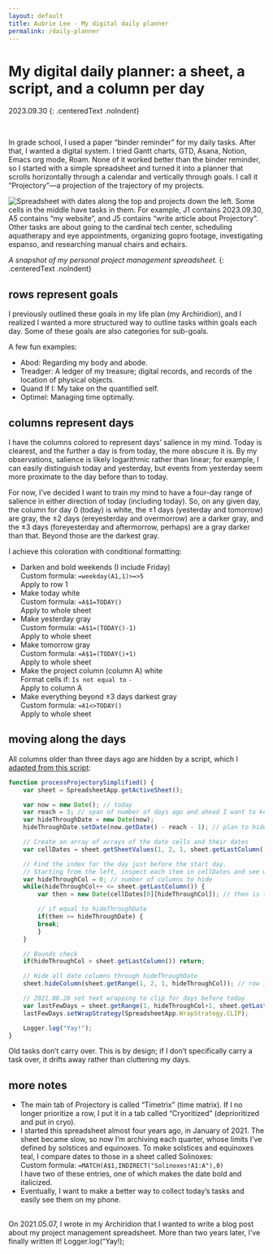 ```yaml
---
layout: default
title: Aubrie Lee - My digital daily planner
permalink: /daily-planner
---
```

# My digital daily planner: a sheet, a script, and a column per day

2023.09.30
{: .centeredText .noIndent}

<br>

In grade school, I used a paper “binder reminder” for my daily tasks. After that, I wanted a digital system. I tried Gantt charts, GTD, Asana, Notion, Emacs org mode, Roam. None of it worked better than the binder reminder, so I started with a simple spreadsheet and turned it into a planner that scrolls horizontally through a calendar and vertically through goals. I call it “Projectory”—a projection of the trajectory of my projects.

<div class="articleImageContainer">
<img src='/media/projectory-timetrix.png' alt='Spreadsheet with dates along the top and projects down the left. Some cells in the middle have tasks in them. For example, J1 contains 2023.09.30, A5 contains “my website”, and J5 contains “write article about Projectory”. Other tasks are about going to the cardinal tech center, scheduling aquatherapy and eye appointments, organizing gopro footage, investigating espanso, and researching manual chairs and echairs.' class='articleImage'>
</div>

_A snapshot of my personal project management spreadsheet._
{: .centeredText .noIndent}

## rows represent goals

I previously outlined these goals in my life plan (my Archiridion), and I realized I wanted a more structured way to outline tasks within goals each day. Some of these goals are also categories for sub-goals.

A few fun examples:
* Abod: Regarding my body and abode.
* Treadger: A ledger of my treasure; digital records, and records of the location of physical objects.
* Quand If I: My take on the quantified self.
* Optimel: Managing time optimally.

## columns represent days

I have the columns colored to represent days’ salience in my mind. Today is clearest, and the further a day is from today, the more obscure it is. By my observations, salience is likely logarithmic rather than linear; for example, I can easily distinguish today and yesterday, but events from yesterday seem more proximate to the day before than to today.

For now, I’ve decided I want to train my mind to have a four-day range of salience in either direction of today (including today). So, on any given day, the column for day 0 (today) is white, the ±1 days (yesterday and tomorrow) are gray, the ±2 days (ereyesterday and overmorrow) are a darker gray, and the ±3 days (foreyesterday and aftermorrow, perhaps) are a gray darker than that. Beyond those are the darkest gray. 

I achieve this coloration with conditional formatting:

* Darken and bold weekends (I include Friday) <br>
Custom formula: `=weekday(A1,1)>=>5`  <br>
Apply to row 1
* Make today white  <br>
Custom formula: `=A$1=TODAY()` <br>
Apply to whole sheet
* Make yesterday gray  <br>
Custom formula: `=A$1=(TODAY()-1)`  <br>
Apply to whole sheet
* Make tomorrow gray  <br>
Custom formula: `=A$1=(TODAY()+1)`  <br>
Apply to whole sheet
* Make the project column (column A) white  <br>
Format cells if: `Is not equal to` `-`  <br>
Apply to column A
* Make everything beyond ±3 days darkest gray  <br>
Custom formula: `=A1<>TODAY()`  <br>
Apply to whole sheet

## moving along the days
All columns older than three days ago are hidden by a script, which I [adapted from this script](https://stackoverflow.com/questions/35208357/google-sheets-hiding-columns-based-on-date-in-row-1):

```js
function processProjectorySimplified() {
    var sheet = SpreadsheetApp.getActiveSheet();

    var now = new Date(); // today
    var reach = 3; // span of number of days ago and ahead I want to keep salient; 3 days ago is foreyesterday
    var hideThroughDate = new Date(now);
    hideThroughDate.setDate(now.getDate() - reach - 1); // plan to hide through day before reach date, show from reach date onward

    // Create an array of arrays of the date cells and their dates
    var cellDates = sheet.getSheetValues(1, 2, 1, sheet.getLastColumn()); // All dates in the spreadsheet in row 1

    // Find the index for the day just before the start day.
    // Starting from the left, inspect each item in cellDates and see whether it's the start day.
    var hideThroughCol = 0; // number of columns to hide
    while(hideThroughCol++ <= sheet.getLastColumn()) {
        var then = new Date(cellDates[0][hideThroughCol]); // then is this

        // if equal to hideThroughDate
        if(then >= hideThroughDate) {
        break;
        }
    }

    // Bounds check
    if(hideThroughCol > sheet.getLastColumn()) return;

    // Hide all date columns through hideThroughDate
    sheet.hideColumn(sheet.getRange(1, 2, 1, hideThroughCol)); // row 1, column B, for one row, for number of columns defined by hideThroughCol

    // 2021.08.28 set text wrapping to clip for days before today
    var lastFewDays = sheet.getRange(1, hideThroughCol+1, sheet.getLastRow(), reach+1); // add 1 to hideThroughCol to push past project column (column A); add 1 to reach to include last column hidden
    lastFewDays.setWrapStrategy(SpreadsheetApp.WrapStrategy.CLIP);

    Logger.log("Yay!");
}

```

Old tasks don’t carry over. This is by design; if I don’t specifically carry a task over, it drifts away rather than cluttering my days.

## more notes

* The main tab of Projectory is called “Timetrix” (time matrix). If I no longer prioritize a row, I put it in a tab called “Cryoritized” (deprioritized and put in cryo).
* I started this spreadsheet almost four years ago, in January of 2021. The sheet became slow, so now I’m archiving each quarter, whose limits I’ve defined by solstices and equinoxes. To make solstices and equinoxes teal, I compare dates to those in a sheet called Solinoxes: <br>
Custom formula: `=MATCH(A$1,INDIRECT("Solinoxes!A1:A"),0)` <br>
I hav​​e two of these entries, one of which makes the date bold and italicized.
* Eventually, I want to make a better way to collect today’s tasks and easily see them on my phone.

<br>
On 2021.05.07, I wrote in my Archiridion that I wanted to write a blog post about my project management spreadsheet. More than two years later, I’ve finally written it! Logger.log(“Yay!);
